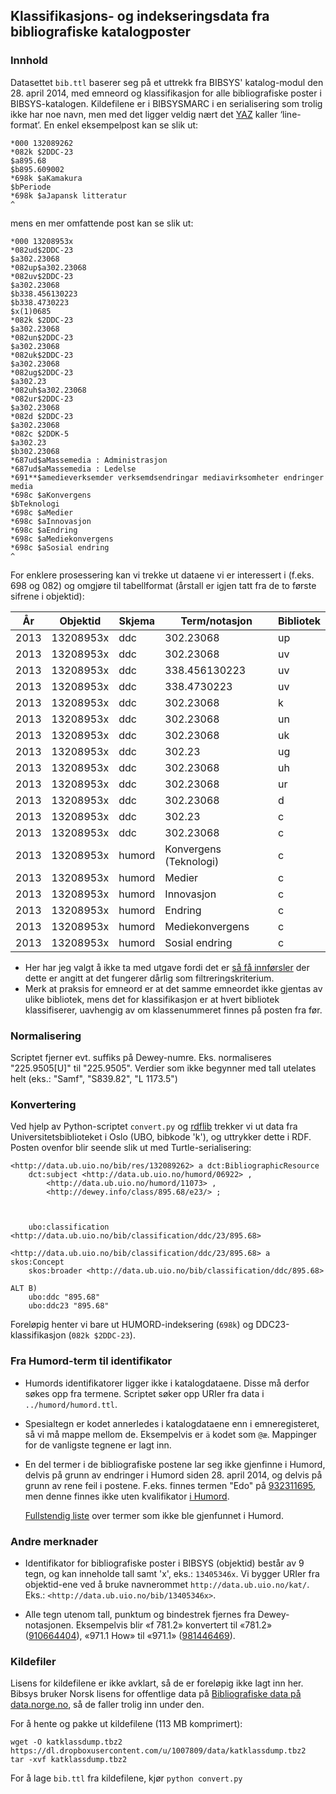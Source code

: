## Klassifikasjons- og indekseringsdata fra bibliografiske katalogposter

### Innhold

Datasettet `bib.ttl` baserer seg på et uttrekk fra BIBSYS' katalog-modul
den 28. april 2014, med emneord og klassifikasjon for alle bibliografiske poster i
BIBSYS-katalogen. Kildefilene er i BIBSYSMARC i en serialisering som trolig ikke
har noe navn, men med det ligger veldig nært det
[YAZ](http://www.indexdata.com/yaz/doc/yaz-marcdump.html)
kaller ‘line-format’. En enkel eksempelpost kan se slik ut:

    *000 132089262
    *082k $2DDC-23
    $a895.68
    $b895.609002
    *698k $aKamakura
    $bPeriode
    *698k $aJapansk litteratur
    ^

mens en mer omfattende post kan se slik ut:

    *000 13208953x
    *082ud$2DDC-23
    $a302.23068
    *082up$a302.23068
    *082uv$2DDC-23
    $a302.23068
    $b338.456130223
    $b338.4730223
    $x(1)0685
    *082k $2DDC-23
    $a302.23068
    *082un$2DDC-23
    $a302.23068
    *082uk$2DDC-23
    $a302.23068
    *082ug$2DDC-23
    $a302.23
    *082uh$a302.23068
    *082ur$2DDC-23
    $a302.23068
    *082d $2DDC-23
    $a302.23068
    *082c $2DDK-5
    $a302.23
    $b302.23068
    *687ud$aMassemedia : Administrasjon
    *687ud$aMassemedia : Ledelse
    *691**$amedieverksemder verksemdsendringar mediavirksomheter endringer media
    *698c $aKonvergens
    $bTeknologi
    *698c $aMedier
    *698c $aInnovasjon
    *698c $aEndring
    *698c $aMediekonvergens
    *698c $aSosial endring
    ^

For enklere prosessering kan vi trekke ut dataene vi er interessert i (f.eks. 698 og 082)
og omgjøre til tabellformat (årstall er igjen tatt fra de to første sifrene i objektid):

| År      | Objektid    | Skjema    | Term/notasjon          | Bibliotek |
|---------|-------------|-----------|------------------------|-----------|
| 2013    | 13208953x   | ddc       | 302.23068              | up        |
| 2013    | 13208953x   | ddc       | 302.23068              | uv        |
| 2013    | 13208953x   | ddc       | 338.456130223          | uv        |
| 2013    | 13208953x   | ddc       | 338.4730223            | uv        |
| 2013    | 13208953x   | ddc       | 302.23068              | k         |
| 2013    | 13208953x   | ddc       | 302.23068              | un        |
| 2013    | 13208953x   | ddc       | 302.23068              | uk        |
| 2013    | 13208953x   | ddc       | 302.23                 | ug        |
| 2013    | 13208953x   | ddc       | 302.23068              | uh        |
| 2013    | 13208953x   | ddc       | 302.23068              | ur        |
| 2013    | 13208953x   | ddc       | 302.23068              | d         |
| 2013    | 13208953x   | ddc       | 302.23                 | c         |
| 2013    | 13208953x   | ddc       | 302.23068              | c         |
| 2013    | 13208953x   | humord    | Konvergens (Teknologi) | c         |
| 2013    | 13208953x   | humord    | Medier                 | c         |
| 2013    | 13208953x   | humord    | Innovasjon             | c         |
| 2013    | 13208953x   | humord    | Endring                | c         |
| 2013    | 13208953x   | humord    | Mediekonvergens        | c         |
| 2013    | 13208953x   | humord    | Sosial endring         | c         |

* Her har jeg valgt å ikke ta med utgave fordi det er [så få innførsler](http://biblionaut.net/bibsys-emnedata/#ddc)
der dette er angitt at det fungerer dårlig som filtreringskriterium.
* Merk at praksis for emneord er at det samme emneordet ikke gjentas av ulike bibliotek, mens det for klassifikasjon er at hvert bibliotek klassifiserer, uavhengig av om klassenummeret finnes på posten fra før.

### Normalisering

Scriptet fjerner evt. suffiks på Dewey-numre. Eks. normaliseres "225.9505[U]" til "225.9505".
Verdier som ikke begynner med tall utelates helt (eks.: "Samf", "S839.82", "L 1173.5")

### Konvertering

Ved hjelp av Python-scriptet `convert.py` og [rdflib](https://github.com/RDFLib/rdflib)
trekker vi ut data fra Universitetsbiblioteket i Oslo (UBO, bibkode 'k'), og uttrykker
dette i RDF. Posten ovenfor blir seende slik ut med Turtle-serialisering:

    <http://data.ub.uio.no/bib/res/132089262> a dct:BibliographicResource
        dct:subject <http://data.ub.uio.no/humord/06922> ,
            <http://data.ub.uio.no/humord/11073> ,
            <http://dewey.info/class/895.68/e23/> ;



        ubo:classification <http://data.ub.uio.no/bib/classification/ddc/23/895.68>

    <http://data.ub.uio.no/bib/classification/ddc/23/895.68> a skos:Concept
        skos:broader <http://data.ub.uio.no/bib/classification/ddc/895.68>

    ALT B)
        ubo:ddc "895.68"
        ubo:ddc23 "895.68"

Foreløpig henter vi bare ut HUMORD-indeksering (`698k`)
og DDC23-klassifikasjon (`082k $2DDC-23`).

### Fra Humord-term til identifikator

* Humords identifikatorer ligger ikke i katalogdataene. Disse må derfor søkes
  opp fra termene. Scriptet søker opp URIer fra data i `../humord/humord.ttl`.

* Spesialtegn er kodet annerledes i katalogdataene enn i emneregisteret, så vi
  må mappe mellom de. Eksempelvis er `ä` kodet som `@æ`. Mappinger for de
  vanligste tegnene er lagt inn.

* En del termer i de bibliografiske postene lar seg ikke
  gjenfinne i Humord, delvis på grunn av endringer i Humord siden 28. april 2014,
  og delvis på grunn av rene feil i postene. F.eks. finnes termen "Edo" på
  [932311695](http://ask.bibsys.no/ask/action/show?kid=biblio&visningsformat=bibsysmarc&pid=932311695),
  men denne finnes ikke uten kvalifikator [i Humord](http://wgate.bibsys.no/gate1/FIND?bd=Edo&base=HUMORD&type=search).

  [Fullstendig liste](https://gist.github.com/danmichaelo/a3535d9239eecd9fa4b4)
  over termer som ikke ble gjenfunnet i Humord.  

### Andre merknader
* Identifikator for bibliografiske poster i BIBSYS (objektid) består av 9 tegn,
  og kan inneholde tall samt 'x', eks.: `13405346x`. Vi bygger URIer fra objektid-ene
  ved å bruke navnerommet `http://data.ub.uio.no/kat/`.
  Eks.: `<http://data.ub.uio.no/bib/13405346x>`.

* Alle tegn utenom tall, punktum og bindestrek fjernes fra Dewey-notasjonen.
  Eksempelvis blir «f 781.2» konvertert til «781.2»
  ([910664404](http://ask.bibsys.no/ask/action/show?kid=biblio&visningsformat=bibsysmarc&pid=910664404)),
  «971.1 How» til «971.1»
  ([981446469](http://ask.bibsys.no/ask/action/show?kid=biblio&visningsformat=bibsysmarc&pid=981446469)).

### Kildefiler

Lisens for kildefilene er ikke avklart, så de er foreløpig ikke lagt inn her.
Bibsys bruker Norsk lisens for offentlige data på [Bibliografiske data på data.norge.no](http://data.norge.no/data/bibsys/bibsys-bibliotekbase-bibliografiske-data-sru), så de faller trolig inn under den.

For å hente og pakke ut kildefilene (113 MB komprimert):

    wget -O katklassdump.tbz2 https://dl.dropboxusercontent.com/u/1007809/data/katklassdump.tbz2
    tar -xvf katklassdump.tbz2

For å lage `bib.ttl` fra kildefilene, kjør `python convert.py`
